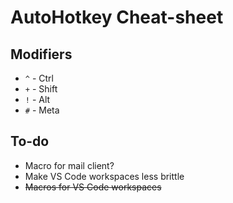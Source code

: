 # AutoHotkey Cheat-sheet

## Modifiers

- `^` - Ctrl
- `+` - Shift
- `!` - Alt
- `#` - Meta

## To-do

- Macro for mail client?
- Make VS Code workspaces less brittle
- ~~Macros for VS Code workspaces~~
